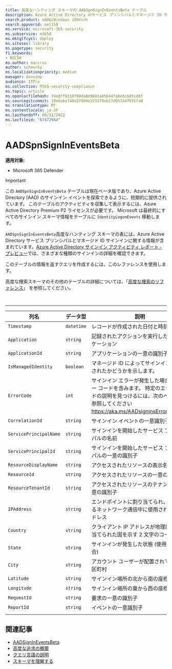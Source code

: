 ```yaml
---
title: 高度なハンティング スキーマの AADSpnSignInEventsBeta テーブル
description: Azure Active Directory のサービス プリンシパルとマネージド ID サインイン イベントテーブルに関連付けられている情報について説明します。
search.product: eADQiWindows 10XVcnh
search.appverid: met150
ms.service: microsoft-365-security
ms.subservice: m365d
ms.mktglfcycl: deploy
ms.sitesec: library
ms.pagetype: security
f1.keywords:
- NOCSH
ms.author: maccruz
author: schmurky
ms.localizationpriority: medium
manager: dansimp
audience: ITPro
ms.collection: M365-security-compliance
ms.topic: article
ms.openlocfilehash: 74e8ff6319799da8e9893a65b447a8e3c693cd8f
ms.sourcegitcommit: 10e6abe740e27000e223378eb17d657a47555fa8
ms.translationtype: MT
ms.contentlocale: ja-JP
ms.lasthandoff: 08/31/2022
ms.locfileid: "67472944"
---
```

# <a name="aadspnsignineventsbeta"></a>AADSpnSignInEventsBeta

**適用対象:**
- Microsoft 365 Defender

> [!IMPORTANT]
> この `AADSpnSignInEventsBeta` テーブルは現在ベータ版であり、Azure Active Directory (AAD) のサインイン イベントを探索できるように、短期的に提供されています。 このテーブルのアクティビティを収集して表示するには、Azure Active Directory Premium P2 ライセンスが必要です。 Microsoft は最終的にすべてのサインイン スキーマ情報をテーブルに `IdentityLogonEvents` 移動します。

`AADSpnSignInEventsBeta`高度なハンティング スキーマの表には、Azure Active Directory サービス プリンシパルとマネージド ID サインインに関する情報が含まれています。[Azure Active Directory サインイン アクティビティ レポート - プレビュー](/azure/active-directory/reports-monitoring/concept-all-sign-ins)では、さまざまな種類のサインインの詳細を確認できます。

このテーブルの情報を返すクエリを作成するには、このレファレンスを使用します。

高度な捜索スキーマのその他のテーブルの詳細については、「[高度な捜索のリファレンス](/windows/security/threat-protection/microsoft-defender-atp/advanced-hunting-reference)」 を参照してください。

<br>

****

|列名|データ型|説明|
|---|---|---|
|`Timestamp`|`datetime`|レコードが作成された日付と時刻|
|`Application`|`string`|記録されたアクションを実行したアプリケーション|
|`ApplicationId`|`string`|アプリケーションの一意の識別子|
|`IsManagedIdentity`|`boolean`|マネージド ID によってサインインが開始されたかどうかを示します。|
|`ErrorCode`|`int`|サインイン エラーが発生した場合のエラー コードを含みます。 特定のエラー コードの説明を見つけるには、次のページを参照してください <https://aka.ms/AADsigninsErrorCodes>。|
|`CorrelationId`|`string`|サインイン イベントの一意識別子|
|`ServicePrincipalName`|`string`|サインインを開始したサービス プリンシパルの名前|
|`ServicePrincipalId`|`string`|サインインを開始したサービス プリンシパルの一意の識別子|
|`ResourceDisplayName`|`string`|アクセスされたリソースの表示名|
|`ResourceId`|`string`|アクセスされたリソースの一意の識別子|
|`ResourceTenantId`|`string`|アクセスされたリソースのテナントの一意の識別子|
|`IPAddress`|`string`|エンドポイントに割り当てられ、関連するネットワーク通信中に使用される IP アドレス|
|`Country`|`string`|クライアント IP アドレスが地理的に割り当てられた国を示す 2 文字のコード|
|`State`|`string`|サインインが発生した状態 (使用可能な場合)|
|`City`|`string`|アカウント ユーザーが配置されている市区町村|
|`Latitude`|`string`|サインイン場所の北から南の座標|
|`Longitude`|`string`|サインイン場所の東から西の座標|
|`RequestId`|`string`|要求の一意の識別子|
|`ReportId`|`string`|イベントの一意識別子|
||||

## <a name="related-articles"></a>関連記事

- [AADSignInEventsBeta](./advanced-hunting-aadsignineventsbeta-table.md)
- [高度な追求の概要](/windows/security/threat-protection/microsoft-defender-atp/advanced-hunting-overview)
- [クエリ言語の説明](/windows/security/threat-protection/microsoft-defender-atp/advanced-hunting-query-language)
- [スキーマを理解する](/windows/security/threat-protection/microsoft-defender-atp/advanced-hunting-schema-reference)

